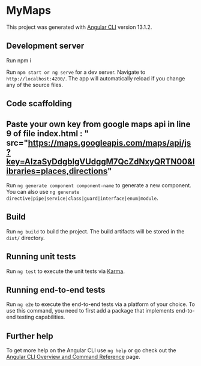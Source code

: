 # MyMaps

This project was generated with [Angular CLI](https://github.com/angular/angular-cli) version 13.1.2.

## Development server
Run npm i

Run `npm start or ng serve` for a dev server. Navigate to `http://localhost:4200/`. The app will automatically reload if you change any of the source files.

## Code scaffolding
## Paste your own key from google maps api in line 9 of file index.html : " src="https://maps.googleapis.com/maps/api/js?key=AIzaSyDdgblgVUdggM7QcZdNxyQRTN00&libraries=places,directions"
Run `ng generate component component-name` to generate a new component. You can also use `ng generate directive|pipe|service|class|guard|interface|enum|module`.

## Build

Run `ng build` to build the project. The build artifacts will be stored in the `dist/` directory.

## Running unit tests

Run `ng test` to execute the unit tests via [Karma](https://karma-runner.github.io).

## Running end-to-end tests

Run `ng e2e` to execute the end-to-end tests via a platform of your choice. To use this command, you need to first add a package that implements end-to-end testing capabilities.

## Further help

To get more help on the Angular CLI use `ng help` or go check out the [Angular CLI Overview and Command Reference](https://angular.io/cli) page.
